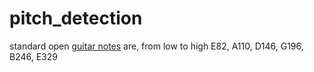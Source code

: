 # pitch_detection

standard open [guitar notes](https://en.wikipedia.org/wiki/Guitar_tunings) are, from low to high
E82, A110, D146, G196, B246, E329

